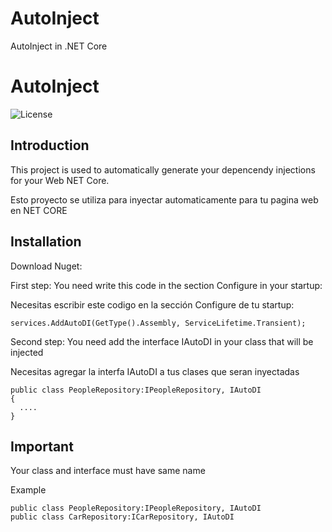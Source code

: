 # AutoInject
AutoInject in .NET Core

# AutoInject
![License](https://img.shields.io/github/license/josepfs1995/AutoInject)

## Introduction

 This project is used to automatically generate your depencendy injections for your Web NET Core.

 Esto proyecto se utiliza para inyectar automaticamente para tu pagina web en NET CORE

## Installation
Download Nuget:

First step: You need write this code in the section Configure in your startup:

Necesitas escribir este codigo en la sección Configure de tu startup:
```
services.AddAutoDI(GetType().Assembly, ServiceLifetime.Transient);
```
Second step: You need add the interface IAutoDI in your class that will be injected

Necesitas agregar la interfa IAutoDI a tus clases que seran inyectadas
```
public class PeopleRepository:IPeopleRepository, IAutoDI
{
  ....
}
```
## Important
 Your class and interface must have same name
 
 Example
 
 ```
public class PeopleRepository:IPeopleRepository, IAutoDI
public class CarRepository:ICarRepository, IAutoDI
```